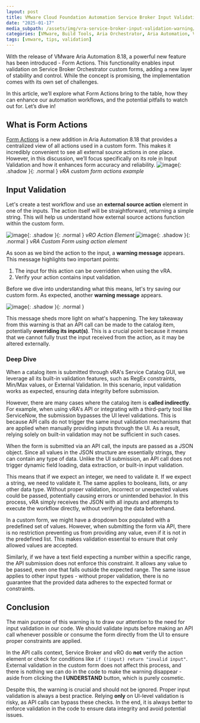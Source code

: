 ```yaml
---
layout: post
title: VMware Cloud Foundation Automation Service Broker Input Validation Deep Dive
date: "2025-01-17"
media_subpath: /assets/img/vra-service-broker-input-validation-warning/
categories: [VMware, Build Tools, Aria Orchestrator, Aria Automation, VMware Cloud Foundation Orchestrator, VMware Cloud Foundation Automation]
tags: [vmware, tips, validation]
---
```

With the release of VMware Aria Automation 8.18, a powerful new feature has been introduced - Form Actions. This functionality enables input validation on Service Broker Orchestrator custom forms, adding a new layer of stability and control. While the concept is promising, the implementation comes with its own set of challenges.

In this article, we’ll explore what Form Actions bring to the table, how they can enhance our automation workflows, and the potential pitfalls to watch out for. Let’s dive in!

## What is Form Actions

[Form Actions](https://techdocs.broadcom.com/us/en/vmware-cis/aria/aria-automation/8-18/consumption-on-prem-using-master-map-8-18/service-catalog-setting-up-service-catalog-for-your-organization/service-broker-custom-forms-customize-a-request-form/service-broker-custom-forms-learn-more-about-service-broker-custom-forms.html#:~:text=The%20Form%20Actions%20tab%20in%20the%20custom%20form%20designer%20shows%20a%20list%20of%20all%20actions%20that%20are%20used%20in%20the%20form.) is a new addition in Aria Automation 8.18 that provides a centralized view of all actions used in a custom form. This makes it incredibly convenient to see all external source actions in one place. However, in this discussion, we’ll focus specifically on its role in Input Validation and how it enhances form accuracy and reliability.
![image](image.png){: .shadow }{: .normal }
_vRA custom form actions example_

## Input Validation

Let's create a test workflow and use an **external source action** element in one of the inputs. The action itself will be straightforward, returning a simple string. This will help us understand how external source actions function within the custom form.

![image](image-2.png){: .shadow }{: .normal }
_vRO Action Element_
![image](image-1.png){: .shadow }{: .normal }
_vRA Custom Form using action element_

As soon as we bind the action to the input, a **warning message** appears. This message highlights two important points:

1. The input for this action can be overridden when using the vRA.
2. Verify your action contains input validation.

Before we dive into understanding what this means, let's try saving our custom form. As expected, another **warning message** appears.

![image](image-3.png){: .shadow }{: .normal }

This message sheds more light on what's happening. The key takeaway from this warning is that an API call can be made to the catalog item, potentially **overriding its input(s)**. This is a crucial point because it means that we cannot fully trust the input received from the action, as it may be altered externally.

### Deep Dive

When a catalog item is submitted through vRA's Service Catalog GUI, we leverage all its built-in validation features, such as RegEx constraints, Min/Max values, or External Validation. In this scenario, input validation works as expected, ensuring data integrity before submission.  

However, there are many cases where the catalog item is **called indirectly**. For example, when using vRA's API or integrating with a third-party tool like ServiceNow, the submission bypasses the UI level validations. This is because API calls do not trigger the same input validation mechanisms that are applied when manually providing inputs through the UI. As a result, relying solely on built-in validation may not be sufficient in such cases.

When the form is submitted via an API call, the inputs are passed as a JSON object. Since all values in the JSON structure are essentially strings, they can contain any type of data. Unlike the UI submission, an API call does not trigger dynamic field loading, data extraction, or built-in input validation.  

This means that if we expect an integer, we need to validate it. If we expect a string, we need to validate it. The same applies to booleans, lists, or any other data type. Without proper validation, incorrect or unexpected values could be passed, potentially causing errors or unintended behavior. In this process, vRA simply receives the JSON with all inputs and attempts to execute the workflow directly, without verifying the data beforehand.

In a custom form, we might have a dropdown box populated with a predefined set of values. However, when submitting the form via API, there is no restriction preventing us from providing any value, even if it is not in the predefined list. This makes validation essential to ensure that only allowed values are accepted.  

Similarly, if we have a text field expecting a number within a specific range, the API submission does not enforce this constraint. It allows any value to be passed, even one that falls outside the expected range. The same issue applies to other input types - without proper validation, there is no guarantee that the provided data adheres to the expected format or constraints.

## Conclusion

The main purpose of this warning is to draw our attention to the need for input validation in our code. We should validate inputs before making an API call whenever possible or consume the form directly from the UI to ensure proper constraints are applied.  

In the API calls context, Service Broker and vRO do **not** verify the action element or check for conditions like `if (!input) return "invalid input"`. External validation in the custom form does not affect this process, and there is nothing we can do in the code to make the warning disappear - aside from clicking the **I UNDERSTAND** button, which is purely cosmetic.  

Despite this, the warning is crucial and should not be ignored. Proper input validation is always a best practice. Relying **only** on UI-level validation is risky, as API calls can bypass these checks. In the end, it is always better to enforce validation in the code to ensure data integrity and avoid potential issues.
